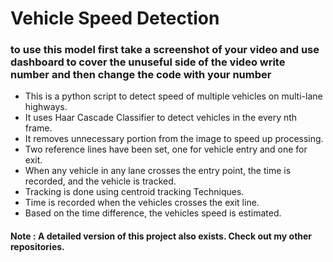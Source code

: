 <h1>Vehicle Speed Detection </h1>

<h3> to use this model first take a screenshot of your video and use dashboard to cover the unuseful side of the video write number and then change the code with your number </h3>

<ul>
<li>This is a python script to detect speed of multiple vehicles on multi-lane highways.</li>
<li>It uses Haar Cascade Classifier to detect vehicles in the every nth frame.</li>
<li>It removes unnecessary portion from the image to speed up processing.</li>
<li>Two reference lines have been set, one for vehicle entry and one for exit.</li>
<li>When any vehicle in any lane crosses the entry point, the time is recorded, and the vehicle is tracked.</li>
<li>Tracking is done using centroid tracking Techniques.</li>
<li>Time is recorded when the vehicles crosses the exit line.</li>
<li>Based on the time difference, the vehicles speed is estimated.</li>
</ul>

<h4>Note : A detailed version of this project also exists. Check out my other repositories.</h4>
